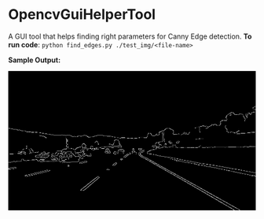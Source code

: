 # OpencvGuiHelperTool

A GUI tool that helps finding right parameters for Canny Edge detection. **To run code**: `python find_edges.py ./test_img/<file-name>`

**Sample Output:**
<p align="center">
  <img src="./result_img/result_canny.png" alt="Size Limit CLI" width="738">
</p>
